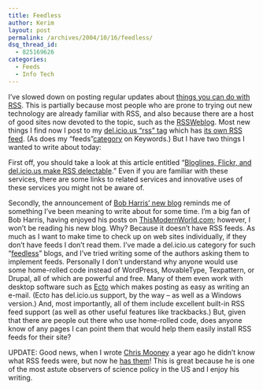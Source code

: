 ```yaml
---
title: Feedless
author: Kerim
layout: post
permalink: /archives/2004/10/16/feedless/
dsq_thread_id:
  - 825169626
categories:
  - Feeds
  - Info Tech
---
```

I&#8217;ve slowed down on posting regular updates about <a href="http://test.oxus.net/archives/category/feeds/" onclick="_gaq.push(['_trackEvent', 'outbound-article', 'http://test.oxus.net/archives/category/feeds/', 'things you can do with RSS']);" >things you can do with RSS</a>. This is partially because most people who are prone to trying out new technology are already familiar with RSS, and also because there are a host of good sites now devoted to the topic, such as the <a href="http://rss.weblogsinc.com/" onclick="_gaq.push(['_trackEvent', 'outbound-article', 'http://rss.weblogsinc.com/', 'RSSWeblog']);" >RSSWeblog</a>. Most new things I find now I post to my <a href="http://del.icio.us/kerim/rss" onclick="_gaq.push(['_trackEvent', 'outbound-article', 'http://del.icio.us/kerim/rss', 'del.icio.us &#8220;rss&#8221; tag']);" >del.icio.us &#8220;rss&#8221; tag</a> which has <a href="http://del.icio.us/rss/kerim/rss" onclick="_gaq.push(['_trackEvent', 'outbound-article', 'http://del.icio.us/rss/kerim/rss', 'its own RSS feed']);" >its own RSS feed</a>. (As does my &#8220;feeds&#8221;<a href="http://test.oxus.net/archives/category/feeds/feed/" onclick="_gaq.push(['_trackEvent', 'outbound-article', 'http://test.oxus.net/archives/category/feeds/feed/', 'category']);" >category</a> on Keywords.) But I have two things I wanted to write about today:

First off, you should take a look at this article entitled &#8220;<a href="http://www.newsforge.com/print.pl?sid=04/10/11/1342245" onclick="_gaq.push(['_trackEvent', 'outbound-article', 'http://www.newsforge.com/print.pl?sid=04/10/11/1342245', 'Bloglines, Flickr, and del.icio.us make RSS delectable']);" >Bloglines, Flickr, and del.icio.us make RSS delectable</a>.&#8221; Even if you are familiar with these services, there are some links to related services and innovative uses of these services you might not be aware of.

Secondly, the announcement of <a href="http://www.bobharris.com/" onclick="_gaq.push(['_trackEvent', 'outbound-article', 'http://www.bobharris.com/', 'Bob Harris&#8217; new blog']);" >Bob Harris&#8217; new blog</a> reminds me of something I&#8217;ve been meaning to write about for some time. I&#8217;m a big fan of Bob Harris, having enjoyed his posts on <a href="http://www.thismodernworld.com/" onclick="_gaq.push(['_trackEvent', 'outbound-article', 'http://www.thismodernworld.com/', 'ThisModernWorld.com']);" >ThisModernWorld.com</a>; however, I won&#8217;t be reading his new blog. Why? Because it doesn&#8217;t have RSS feeds. As much as I want to make time to check up on web sites individually, if they don&#8217;t have feeds I don&#8217;t read them. I&#8217;ve made a del.icio.us category for such &#8220;<a href="http://del.icio.us/kerim/feedless" onclick="_gaq.push(['_trackEvent', 'outbound-article', 'http://del.icio.us/kerim/feedless', 'feedless']);" >feedless</a>&#8221; blogs, and I&#8217;ve tried writing some of the authors asking them to implement feeds. Personally I don&#8217;t understand why anyone would use some home-rolled code instead of WordPress, MovableType, Texpattern, or Drupal, all of which are powerful and free. Many of them even work with desktop software such as <a href="http://ecto.kung-foo.tv/" onclick="_gaq.push(['_trackEvent', 'outbound-article', 'http://ecto.kung-foo.tv/', 'Ecto']);" >Ecto</a> which makes posting as easy as writing an e-mail. (Ecto has del.icio.us support, by the way &#8211; as well as a Windows version.) And, most importantly, all of them include excellent built-in RSS feed support (as well as other useful features like trackbacks.) But, given that there are people out there who use home-rolled code, does anyone know of any pages I can point them that would help them easily install RSS feeds for their site?

UPDATE: Good news, when I wrote <a href="http://www.chriscmooney.com/blog.asp#685" onclick="_gaq.push(['_trackEvent', 'outbound-article', 'http://www.chriscmooney.com/blog.asp#685', 'Chris Mooney']);" >Chris Mooney</a> a year ago he didn&#8217;t know what RSS feeds were, but now he <a href="http://www.chriscmooney.com/rss.asp" onclick="_gaq.push(['_trackEvent', 'outbound-article', 'http://www.chriscmooney.com/rss.asp', 'has them']);" >has them</a>! This is great because he is one of the most astute observers of science policy in the US and I enjoy his writing.

